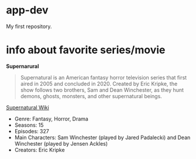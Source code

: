 # app-dev
My first repository.
# info about favorite series/movie
**Supernarural**
> Supernatural is an American fantasy horror television series that first aired in 2005 and concluded in 2020. Created by Eric Kripke, the show follows two brothers, Sam and Dean Winchester, as they hunt demons, ghosts, monsters, and other supernatural beings.

[Supernatural Wiki](https://supernatural.fandom.com/wiki/Supernatural_Wiki)

- Genre: Fantasy, Horror, Drama
- Seasons: 15
- Episodes: 327
- Main Characters: Sam Winchester (played by Jared Padalecki) and Dean Winchester (played by Jensen Ackles)
- Creators: Eric Kripke
